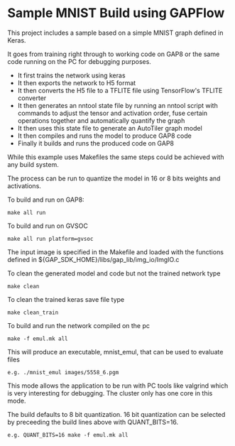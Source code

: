 # Sample MNIST Build using GAPFlow

This project includes a sample based on a simple MNIST graph defined in Keras.

It goes from training right through to working code on GAP8 or the same code running on the PC for
debugging purposes.

* It first trains the network using keras
* It then exports the network to H5 format
* It then converts the H5 file to a TFLITE file using TensorFlow's TFLITE converter
* It then generates an nntool state file by running an nntool script with commands to adjust the tensor and activation order, fuse certain operations together and automatically quantify the graph
* It then uses this state file to generate an AutoTiler graph model
* It then compiles and runs the model to produce GAP8 code
* Finally it builds and runs the produced code on GAP8

While this example uses Makefiles the same steps could be achieved with any build system.

The process can be run to quantize the model in 16 or 8 bits weights and activations.

To build and run on GAP8:

	make all run

To build and run on GVSOC

	make all run platform=gvsoc

The input image is specified in the Makefile and loaded with the functions defined in ${GAP_SDK_HOME}/libs/gap_lib/img_io/ImgIO.c

To clean the generated model and code but not the trained network type

	make clean

To clean the trained keras save file type

	make clean_train

To build and run the network compiled on the pc

	make -f emul.mk all

This will produce an executable, mnist_emul, that can be used to evaluate files

	e.g. ./mnist_emul images/5558_6.pgm 

This mode allows the application to be run with PC tools like valgrind which is very interesting for debugging.
The cluster only has one core in this mode.

The build defaults to 8 bit quantization. 16 bit quantization can be selected by preceeding the build lines above with QUANT_BITS=16.

	e.g. QUANT_BITS=16 make -f emul.mk all

